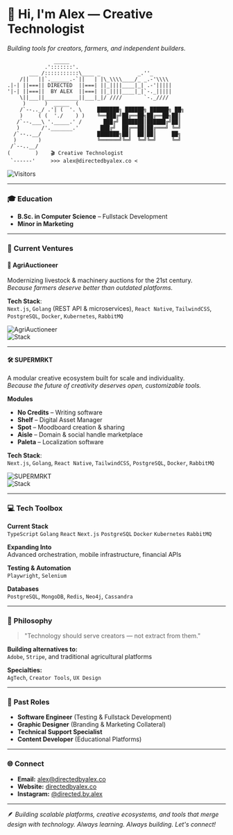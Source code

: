 # 👋 Hi, I'm Alex — Creative Technologist  
*Building tools for creators, farmers, and independent builders.*
```
               _____
            .':::::::'.
       ___ /:::::::::::\____ _            _.''_
    /||   ||`.______.-`||   | |\_\\\\____/_ _.-'\\\\
.|-| ||===|| DIRECTED  ||===| ||_||||____|_| .-'|||||
'|-| ||===||  BY ALEX  ||===| ||_||||____|_|`-._|||||
    \||___||___________||___|_|/ ////       `-._////
     )      )  _____  (
    /`--.._/ .'| (  '. \     ███████╗ ██████╗ ██████╗ ██╗
    )     ( (  './    ) )    ╚══███╔╝██╔══██╗██╔══██╗██║
   /`--.___\ '._____.' /       ███╔╝ ███████║██████╔╝██║
   )       /'._______.'       ███╔╝  ██╔══██║██╔═══╝ ╚═╝
  /`--..__/                  ███████╗██║  ██║██║     ██╗
  )       )                  ╚══════╝╚═╝  ╚═╝╚═╝     ╚═╝
 /`--..__/
(        )    🎬 Creative Technologist
 `------'     >>> alex@directedbyalex.co <
```
![Visitors](https://visitor-badge.laobi.icu/badge?page_id=directedbyalex.directedbyalex)

---
### 🎓 **Education**
- **B.Sc. in Computer Science** – Fullstack Development  
- **Minor in Marketing**
---
### 🚀 **Current Ventures**
#### 🐄 **AgriAuctioneer**  
Modernizing livestock & machinery auctions for the 21st century.  
*Because farmers deserve better than outdated platforms.*

**Tech Stack**:  
`Next.js`, `Golang` (REST API & microservices), `React Native`, `TailwindCSS`, `PostgreSQL`, `Docker`, `Kubernetes`, `RabbitMQ`

![AgriAuctioneer](https://img.shields.io/badge/Livestock%20%26%20Machinery-Marketplace-green?style=flat-square)  
![Stack](https://img.shields.io/badge/Stack-Next.js%20%7C%20Golang%20%7C%20Docker%20%7C%20RabbitMQ-lightgrey?style=flat-square)

---
#### 🛠️ **SUPERMRKT**  
A modular creative ecosystem built for scale and individuality.  
*Because the future of creativity deserves open, customizable tools.*

**Modules**  
- **No Credits** – Writing software  
- **Shelf** – Digital Asset Manager  
- **Spot** – Moodboard creation & sharing  
- **Aisle** – Domain & social handle marketplace  
- **Paleta** – Localization software  

**Tech Stack**:  
`Next.js`, `Golang`, `React Native`, `TailwindCSS`, `PostgreSQL`, `Docker`, `RabbitMQ`

![SUPERMRKT](https://img.shields.io/badge/Creative_Tools-SaaS_Platform-blueviolet?style=flat-square)  
![Stack](https://img.shields.io/badge/Stack-Golang%20%7C%20Next.js%20%7C%20PostgreSQL%20%7C%20TailwindCSS-blue?style=flat-square)

---
### 💻 **Tech Toolbox**
**Current Stack**  
`TypeScript` `Golang` `React` `Next.js` `PostgreSQL` `Docker` `Kubernetes` `RabbitMQ`

**Expanding Into**  
Advanced orchestration, mobile infrastructure, financial APIs

**Testing & Automation**  
`Playwright`, `Selenium`

**Databases**  
`PostgreSQL`, `MongoDB`, `Redis`, `Neo4j`, `Cassandra`

---
### 🎯 **Philosophy**
> "Technology should serve creators — not extract from them."  

**Building alternatives to:**  
`Adobe`, `Stripe`, and traditional agricultural platforms  

**Specialties:**  
`AgTech`, `Creator Tools`, `UX Design`

---
### 💼 **Past Roles**
- **Software Engineer** (Testing & Fullstack Development)  
- **Graphic Designer** (Branding & Marketing Collateral)  
- **Technical Support Specialist**  
- **Content Developer** (Educational Platforms)

---
### 🌐 **Connect**
- **Email:** [alex@directedbyalex.co](mailto:alex@directedbyalex.co)  
- **Website:** [directedbyalex.co](https://directedbyalex.co)  
- **Instagram:** [@directed.by.alex](https://instagram.com/directed.by.alex)

---
🪶 *Building scalable platforms, creative ecosystems, and tools that merge design with technology. Always learning. Always building. Let's connect!*
